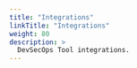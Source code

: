 ```yaml
---
title: "Integrations"
linkTitle: "Integrations"
weight: 80
description: >
  DevSecOps Tool integrations.
---
```

